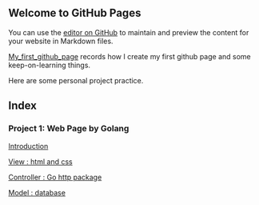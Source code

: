 ## Welcome to GitHub Pages

You can use the [editor on GitHub](https://github.com/zzy2005137/zzy2005137.github.io/edit/main/README.md) to maintain and preview the content for your website in Markdown files.

[My_first_github_page](My_first_github_page.html) records how I create my first github page and some keep-on-learning things.

Here are some personal project practice.

## Index

### Project 1: Web Page by Golang

[Introduction](https://zzy2005137.github.io/Booklist/introduction.html)

[View : html and css ](https://zzy2005137.github.io/Booklist/View.html)

[Controller :   Go  http package ](https://zzy2005137.github.io/Booklist/Controller.html)

[Model : database](https://zzy2005137.github.io/Booklist/Model.html) 



